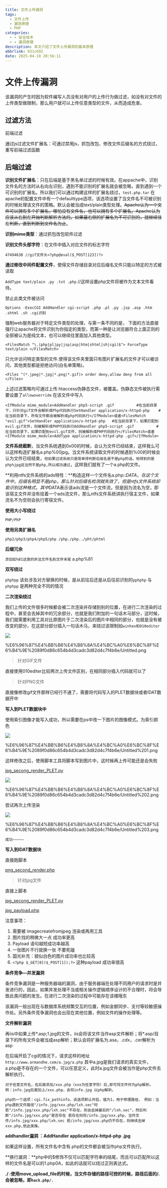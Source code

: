 ```yaml
---
title: 文件上传漏洞
tags:
  - 文件上传
  - 漏洞原理
  - PHP
categories:
  - - 安全技术
  - - 漏洞原理
description: 本文介绍了文件上传漏洞的基本原理
abbrlink: 931c692
date: 2025-04-10 20:56:11
---
```


# 文件上传漏洞

该漏洞的产生时因为软件编写人员没有对用户的上传行为做过滤，如没有对文件的上传类型做限制，那么用户就可以上传任意类型的文件，从而造成危害。

## 过滤方法

前端过滤

通过js过滤文件扩展名：可通过禁用js，抓包改包、修改文件后缀名的方式绕过，重写前端过滤函数

## 后端过滤

**识别文件扩展名**：只在后端是基于黑名单过滤的时候有效。在appache中，识别文件名的方法时从右向左识别，遇到不能识别的扩展名就会被忽略，直到遇到一个可识别的扩展名。所以我们可以通过构建这样的扩展名绕过，`test.php.tar` 在apache的配置文件中有一个defaulttype选项，该选项设置了当文件名不可被识别的时候处理该文件的策略。默认会被当成text/plain类型处理。~~Apache认为一个文件可以拥有多个扩展名，哪怕没有文件名，也可以拥有多个扩展名。Apache认为应该从右到左开始判断解析方法的。如果最右侧的扩展名为不可识别的，就继续往左判断，直到判断到文件名为止~~。

**识别mime类型**：通过抓包改包软件过滤

**识别文件头部字符**：在文件中插入对应文件的标志字符

```
47494638 //gif文件头<?php@eval($_POST[123])?>
```

**通过修改中间件配置文件**，使得文件存储目录对应后缀名文件只能以特定的方式被读取

`AddType text/plain .py .txt .php` //这样设置php文件将被作为文本文件看待。

禁止此类文件被访问

`Options -ExecCGI AddHandler cgi-script .php .pl .py .jsp .asp .htm .shtml .sh .cgi识别`

强制web服务器对于特定文件类型的处理，与第一条不同的是， 下面的方法直接强行让apache将文件识别为你指定的类型，而第一种是让浏览器符合上面正则的全部被认为是纯文本，也可以继续往里面加入其他类型。

`<FilesMatch "\.(php|pl|py|jsp|asp|htm|shtml|sh|cgi)$"> ForceType text/plain </FilesMatch>`

只允许访问特定类型的文件.使得该文件夹里面只有图片扩展名的文件才可以被访问，其他类型都是拒绝访问(白名单策略)。

`<Files ^(*.jpeg|*.jpg|*.png|*.gif)> order deny,allow deny from all </Files>`

上述过滤策略均可通过上传.htaccess伪静态文件，被覆盖。伪静态文件被执行需要设置了`allowoverride` 在该文件中写入

```
<IfModule mime_module>AddHandler php5-script .gif          #在当前目录下，只针对gif文件会解析成Php代码执行SetHandler application/x-httpd-php    #在当前目录下，所有文件都会被解析成php代码执行</IfModule>或者<FilesMatch "evil.gif">SetHandler application/x-httpd-php   #在当前目录下，如果匹配到evil.gif文件，则被解析成PHP代码执行AddHandler php5-script .gif          #在当前目录下，如果匹配到evil.gif文件，则被解析成PHP代码执行</FilesMatch>或者<IfModule mime_module>AddType application/x-httpd-php .gif</IfModule>
```

**文件系统截断**，当文件系统遇到0x00的时候，会认为文件已经结束，这样我么可以这样构造扩展名a.php%00jpg。当文件系统读取文件的时候遇到%00的时候会认为文件已经结束，`但如果过滤系统只是简单得判断后缀名是不是php的话，他得到的是php%jpg这当然不是php,所以成功通过`，这样我们就有了一个a.php的文件。

**利用ntfs文件系统的ads特性：**构造这样一个文件名a.php::*DATA*，*在这个文件中*，*后缀名明显不是php*，*那么针对后缀名检测就失效了*，*但是ntfs文件系统却能识别这种格式*，*其中*DATA表示该ads流是一个文件流，但是因为流名为空，即该宿主文件并没有挂着一个ads流文件，那么ntfs文件系统讲执行宿主文件，如果流名不为空则会执行寄宿文件。

**使用大小写绕过**

`PHP/PhP`

**使用另类扩展名**

`php2/php3/php4/php5/php /php./php../pht/phtml`

**后缀冗余**

`添加如%81这类的非法文件名到文件末尾` a.php%81

**双写绕过**

`phphpp` 该处涉及对方替换的时候，是从前往后还是从后往前识别的`pphphp` 与`phphpp` 是两种完全不同的情况

**二次渲染绕过**

我们上传的文件很多时候都会被二次渲染并存储到别的位置，在进行二次渲染的过程中，甚至会去掉其中的冗余部分，也就是我们附加的一句话木马部分，这时候，我们就需要利用工具对比原图片于二次渲染后的图片中相同的部分，也就是没有被改变的部分，在这部分部分插入一句话木马，来绕过该限制如`winhex和010editor`

![](https://www.notion.so/%E6%96%87%E4%BB%B6%E4%B8%8A%E4%BC%A0%E6%BC%8F%E6%B4%9E%2089f0d86c654b4d3cadc3d82d4c7f4b6e/Untitled.png)

%E6%96%87%E4%BB%B6%E4%B8%8A%E4%BC%A0%E6%BC%8F%E6%B4%9E%2089f0d86c654b4d3cadc3d82d4c7f4b6e/Untitled.png

> 针对GIF文件
> 

直接使用010editer比较两次上传文件区别，在相同部分插入代码就可以了

> 针对PNG文件
> 

直接像修改gif文件那样已经行不通了，需要将代码写入的PLET数据块或者IDAT数据开中

**写入到PLET数据块中**

使用索引图像才能写入成功，所以需要在ps中改一下图片的图像模式。为索引颜色

![](https://www.notion.so/%E6%96%87%E4%BB%B6%E4%B8%8A%E4%BC%A0%E6%BC%8F%E6%B4%9E%2089f0d86c654b4d3cadc3d82d4c7f4b6e/Untitled%201.png)

%E6%96%87%E4%BB%B6%E4%B8%8A%E4%BC%A0%E6%BC%8F%E6%B4%9E%2089f0d86c654b4d3cadc3d82d4c7f4b6e/Untitled%201.png

这样修改之后，使用脚本工具将脚本写到图片中，这时候再上传可能还是会失败

[jpg_secong_render_PLET.py](jpg_secong_render_PLET.py)

![](https://www.notion.so/%E6%96%87%E4%BB%B6%E4%B8%8A%E4%BC%A0%E6%BC%8F%E6%B4%9E%2089f0d86c654b4d3cadc3d82d4c7f4b6e/Untitled%202.png)

%E6%96%87%E4%BB%B6%E4%B8%8A%E4%BC%A0%E6%BC%8F%E6%B4%9E%2089f0d86c654b4d3cadc3d82d4c7f4b6e/Untitled%202.png

尝试再次上传渲染

![](https://www.notion.so/%E6%96%87%E4%BB%B6%E4%B8%8A%E4%BC%A0%E6%BC%8F%E6%B4%9E%2089f0d86c654b4d3cadc3d82d4c7f4b6e/Untitled%203.png)

%E6%96%87%E4%BB%B6%E4%B8%8A%E4%BC%A0%E6%BC%8F%E6%B4%9E%2089f0d86c654b4d3cadc3d82d4c7f4b6e/Untitled%203.png

```
成功~~~~~
```

**写入到IDAT数据块**

直接跑脚本

[png_second_render.php](jpg_second_render.php)

> 针对jpg文件
> 

直接上脚本

[jpg_secong_render_PLET.py](jpg_secong_render_PLET%201.py)

[jpg_payload.php](jpg_payload.php)

注意事项：

1. 需要被 imagecreatefromjpeg 渲染或再用工具
2. 图片找的稍微大一点 成功率更高
3. Payload 语句越短成功率越高
4. 一张图片不行就换一张 不要死磕
5. 国光补充：貌似白色的图片成功率也比较高
6. `<?php $_GET[0]($_POST[1]);?>` 这种payload 成功率很高

**条件竞争—并发漏洞**

条件竞争漏洞是一种服务器端的漏洞，由于服务器端在处理不同用户的请求时是并发进行的，因此，如果并发处理不当或相关操作逻辑顺序设计的不合理时，将会导致此类问题的发生。在进行二次渲染的过程中可能存在该楼哦东

该漏洞一般出现在与数据库系统频繁交互的位置，例如金额同步、支付等较敏感操作处。另外条件竞争漏洞也会出现在其他位置，例如文件的操作处理等。

**文件解析漏洞**

再iis中如果上传*.asp;1.jpg的文件，iis会将该文件当作asp文件解析；将*.asp/目录下的所有文件会被当成asp解析；默认会将扩展名为.asa，.cdx，.cer解析为asp

在后端开启了cgi的情况下，请求这样的地址`http://www.armandhe.com/a.jpg/a.php` 其中a.jpg是我们请求的真实文件，a.php是不存在的一个文件，可以任意定义，此时a.jpg文件会被当作是php文件去解析执行。

`对于任意文件名，在后面添加/xxx.php（xxx为任意字符）后,即可将文件作为php解析。 例：info.jpg后面加上/xxx.php，会将info.jpg 以php解析。`

`php的一个选项：cgi.fix_pathinfo，该选项默认开启，值为1，用于修理路径， 例如：当php遇到文件路径"/info.jpg/xxx.php/lxh.sec"时 若"/info.jpg/xxx.php/lxh.sec"不存在，则会去掉最后的"/lxh.sec"，然后判断"/info.jpg/xxx.php"是否存在 若存在则将/info.jpg/xxx.php，当作文件/info.jpg/xxx.php/lxh.sec 若/info.jpg/xxx.php仍不存在，则继续去掉xxx.php,依此类推。`

**addhandler漏洞 ：AddHandler application/x-httpd-php .jpg**

如果这样设置，所有文件名中含有.php的文件都会被当作php文件执行。

**换行漏洞：**php中的$修饰不仅可以匹配字符串的结尾，而且可以匹配所以这样的文件名是可以的1.php0A，如此的话就可以绕过正则表达式。

**./ :使用move_upload_file的时候，当文件存储的路径可控的时候，路径后面的/.会被忽略，即`hack.php/.`**